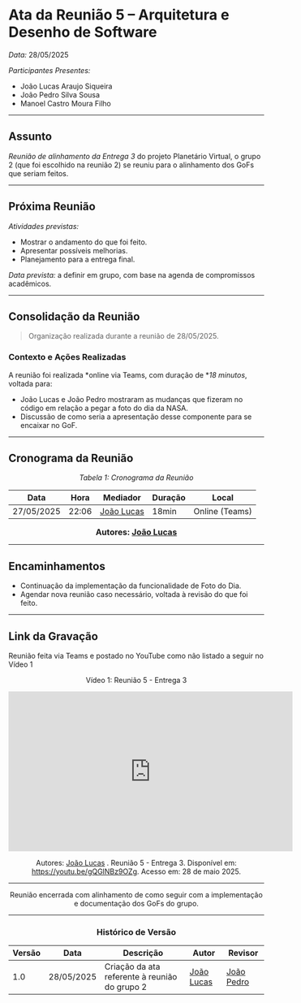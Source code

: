 # Ata da Reunião 5 – Arquitetura e Desenho de Software

*Data:* 28/05/2025

*Participantes Presentes:*

* João Lucas Araujo Siqueira 
* João Pedro Silva Sousa
* Manoel Castro Moura Filho

---

## Assunto

*Reunião de alinhamento da Entrega 3* do projeto Planetário Virtual, o grupo 2 (que foi escolhido na reunião 2) se reuniu para o alinhamento dos GoFs que seriam feitos.

---

## Próxima Reunião

*Atividades previstas:*

* Mostrar o andamento do que foi feito.
* Apresentar possíveis melhorias.
* Planejamento para a entrega final.

*Data prevista:* a definir em grupo, com base na agenda de compromissos acadêmicos.

---

## Consolidação da Reunião

> Organização realizada durante a reunião de 28/05/2025.

### Contexto e Ações Realizadas

A reunião foi realizada *online via Teams, com duração de **18 minutos*, voltada para:

* João Lucas e João Pedro mostraram as mudanças que fizeram no código em relação a pegar a foto do dia da NASA.
* Discussão de como seria a apresentação desse componente para se encaixar no GoF.

---

## Cronograma da Reunião

<div align="center">

*Tabela 1: Cronograma da Reunião*

| Data       | Hora  | Mediador                                        | Duração | Local                          |
| ---------- | ----- | ----------------------------------------------- | ------- | ------------------------------ |
| 27/05/2025 | 22:06 | [João Lucas ](https://github.com/jlucasiqueira) | 18min   | Online (Teams) |

<font size="3"><p style="text-align: center"><b>Autores: [João Lucas](https://github.com/jlucasiqueira)</b></p></font>

</div>

---

## Encaminhamentos

* Continuação da implementação da funcionalidade de Foto do Dia.
* Agendar nova reunião caso necessário, voltada à revisão do que foi feito.

---

## Link da Gravação

Reunião feita via Teams e postado no YouTube como não listado a seguir no Vídeo 1

<div style="text-align: center">

Vídeo 1: Reunião 5 - Entrega 3

<iframe width="560" height="315" src="https://www.youtube.com/embed/gQGlNBz9OZg?si=6d6sA7zAASvx4MtG" title="Reunião 5 - Entrega 3" frameborder="0" allow="accelerometer; autoplay; clipboard-write; encrypted-media; gyroscope; picture-in-picture; web-share" referrerpolicy="strict-origin-when-cross-origin" allowfullscreen></iframe>

Autores: [João Lucas](https://github.com/jlucasiqueira) . Reunião 5 - Entrega 3. Disponível em: https://youtu.be/gQGlNBz9OZg. Acesso em: 28 de maio 2025.

<div>

---

Reunião encerrada com alinhamento de como seguir com a implementação e documentação dos GoFs do grupo.

---

### Histórico de Versão

| Versão | Data       | Descrição                                        | Autor                                           | Revisor                                          |
| ------ | ---------- | ------------------------------------------------ | ----------------------------------------------- | ------------------------------------------------ |
| 1.0    | 28/05/2025 | Criação da ata referente à reunião do grupo 2| [João Lucas](https://github.com/jlucasiqueira) | [João Pedro](https://github.com/JoaoPedrooSS) |